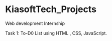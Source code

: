# KiasoftTech_Projects
Web development Internship

Task 1: To-D0 List
using HTML , CSS, JavaScript.



